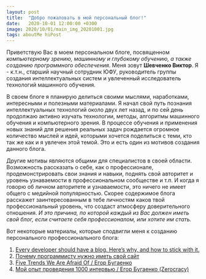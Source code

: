 ```yaml
---
layout: post
title:  "Добро пожаловать в мой персональный блог!"
date:   2020-10-01 12:00:00 +0300
image: 2020/10/01/main_img_20201001.jpg
tags: aboutMe hiPost
--- 
```


Приветствую Вас в моем персональном блоге, посвященном *компьютерному зрению, машинному и глубокому обучению, а также созданию программного обеспечения*. Меня зовут **Шевченко Виктор**. Я - к.т.н., старший научный сотрудник ЮФУ, руководитель группы создания интеллектуальных систем и увлеченный исследователь технологий машинного обучения.

В своем блоге я планирую делиться своими мыслями, наработками, интересными и полезными материалами. Я начал свой путь познания интеллектуальных технологий около двух лет назад, и по сей день продолжаю активно изучать технологии, методы, алгоритмы машинного обучения и компьютерного зрения. В процессе обучения и применения новых знаний для решения реальных задач рождается огромное количество мыслей и идей, которыми хочется поделиться с теми, кто так же как и я увлечен этой темой. Это и есть один из мотивов создания данного блога.

Другие мотивы являются общими для специалистов в своей области. Возможность рассказать о себе, как о профессионале, продемонстрировать свои знания и навыки, поднять свой авторитет и уровень узнаваемости в профессиональном сообществе и т.п. И когда я говорю об личном авторитете и узнаваемости, это ничего не имеет общего с медийной популярностью. Скорее содержимое блога расскажет заинтересованным в тебе личностям каков твой профессиональный уровень, что создаст атмосферу доверительного отношения. *И это причина, по которой каждый из Вас должен иметь свой блог, если считаете себя профессионалом, или хотите им стать.*

Вот некоторые материалы, которые cподвигли меня к созданию персонального профессионального блога:

1. [Every developer should have a blog. Here’s why, and how to stick with it.](https://www.freecodecamp.org/news/every-developer-should-have-a-blog-heres-why-and-how-to-stick-with-it-5fd55a247fbf/)
2. [Почему программисту нужно иметь свой сайт](https://progtips.ru/professiya-programmist/pochemu-programmistu-nuzhno-imet-svoj-sajt.html)
3. [Five Trends We Are Afraid Of / Егор Бугаенко](https://www.youtube.com/watch?v=i84uvEWDeMc&feature=youtu.be&t=1969)
4. [Мой опыт проведения 1000 интервью / Егор Бугаенко (Zerocracy)](https://www.youtube.com/watch?v=jiJxA37hmsQ&t=1398s)

